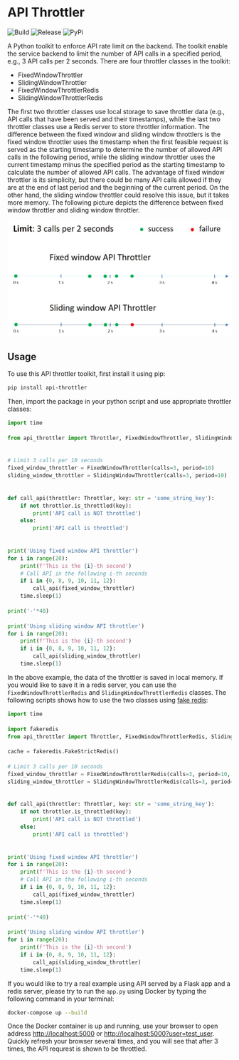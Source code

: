 API Throttler
=============

![Build](https://github.com/berknology/api-throttler/workflows/Build/badge.svg)
![Release](https://github.com/berknology/api-throttler/workflows/Release/badge.svg)
![PyPi](https://img.shields.io/pypi/v/api-throttler.svg)


A Python toolkit to enforce API rate limit on the backend. The toolkit enable the service backend to limit the number of 
API calls in a specified period, e.g., 3 API calls per 2 seconds. There are four throttler classes in the toolkit:
  * FixedWindowThrottler
  * SlidingWindowThrottler
  * FixedWindowThrottlerRedis
  * SlidingWindowThrottlerRedis

The first two throttler classes use local storage to save throttler data (e.g., API calls that have been served and 
their timestamps), while the last two throttler classes use a Redis server to store throttler information. The 
difference between the fixed window and sliding window throttlers is the fixed window throttler uses the timestamp when 
the first feasible request is served as the starting timestamp to determine the number of allowed API calls in the 
following period, while the sliding window throttler uses the current timestamp minus the specified period as the 
starting timestamp to calculate the number of allowed API calls. The advantage of fixed window throttler is its 
simplicity, but there could be many API calls allowed if they are at the end of last period and the beginning of the 
current period. On the other hand, the sliding window throttler could resolve this issue, but it takes more memory. The
following picture depicts the difference between fixed window throttler and sliding window throttler.

![Comparison between fixed window and sliding window throttlers](./images/comparison.jpg)


Usage
--------
To use this API throttler toolkit, first install it using pip:
```bash
pip install api-throttler
```

Then, import the package in your python script and use appropriate throttler classes:

```python
import time

from api_throttler import Throttler, FixedWindowThrottler, SlidingWindowThrottler


# Limit 3 calls per 10 seconds
fixed_window_throttler = FixedWindowThrottler(calls=3, period=10)
sliding_window_throttler = SlidingWindowThrottler(calls=3, period=10)


def call_api(throttler: Throttler, key: str = 'some_string_key'):
    if not throttler.is_throttled(key):
        print('API call is NOT throttled')
    else:
        print('API call is throttled')


print('Using fixed window API throttler')
for i in range(20):
    print(f'This is the {i}-th second')
    # Call API in the following i-th seconds
    if i in {0, 8, 9, 10, 11, 12}:
        call_api(fixed_window_throttler)
    time.sleep(1)
    
print('-'*40)

print('Using sliding window API throttler')
for i in range(20):
    print(f'This is the {i}-th second')
    if i in {0, 8, 9, 10, 11, 12}:
        call_api(sliding_window_throttler)
    time.sleep(1)
```

In the above example, the data of the throttler is saved in local memory. If you would like to save it in a redis 
server, you can use the `FixedWindowThrottlerRedis` and `SlidingWindowThrottlerRedis` classes. The following scripts 
shows how to use the two classes using [fake redis](https://github.com/jamesls/fakeredis):

```python
import time

import fakeredis
from api_throttler import Throttler, FixedWindowThrottlerRedis, SlidingWindowThrottlerRedis

cache = fakeredis.FakeStrictRedis()

# Limit 3 calls per 10 seconds
fixed_window_throttler = FixedWindowThrottlerRedis(calls=3, period=10, cache=cache)
sliding_window_throttler = SlidingWindowThrottlerRedis(calls=3, period=10, cache=cache)


def call_api(throttler: Throttler, key: str = 'some_string_key'):
    if not throttler.is_throttled(key):
        print('API call is NOT throttled')
    else:
        print('API call is throttled')


print('Using fixed window API throttler')
for i in range(20):
    print(f'This is the {i}-th second')
    # Call API in the following i-th seconds
    if i in {0, 8, 9, 10, 11, 12}:
        call_api(fixed_window_throttler)
    time.sleep(1)
    
print('-'*40)

print('Using sliding window API throttler')
for i in range(20):
    print(f'This is the {i}-th second')
    if i in {0, 8, 9, 10, 11, 12}:
        call_api(sliding_window_throttler)
    time.sleep(1)
```

If you would like to try a real example using API served by a Flask app and a redis server, please try to run the 
`app.py` using Docker by typing the following command in your terminal:
```bash
docker-compose up --build
``` 
Once the Docker container is up and running, use your browser to open address 
[http://localhost:5000](http://localhost:5000) or 
[http://localhost:5000?user=test_user](http://localhost:5000?user=test_user). Quickly refresh your browser several 
times, and you will see that after 3 times, the API requrest is shown to be throttled.